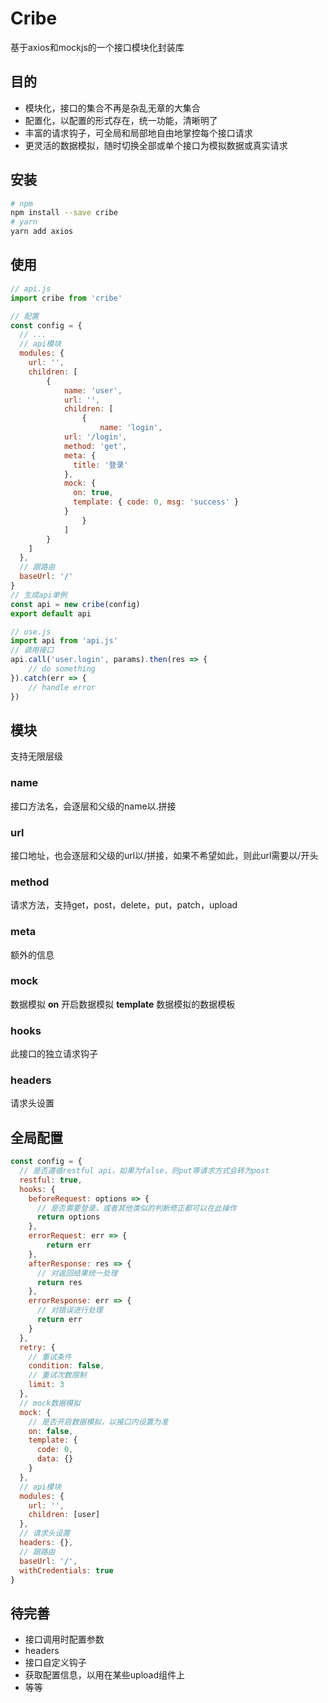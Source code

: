 # Cribe
基于axios和mockjs的一个接口模块化封装库



## 目的

- 模块化，接口的集合不再是杂乱无章的大集合
- 配置化，以配置的形式存在，统一功能，清晰明了
- 丰富的请求钩子，可全局和局部地自由地掌控每个接口请求
- 更灵活的数据模拟，随时切换全部或单个接口为模拟数据或真实请求



## 安装

```sh
# npm
npm install --save cribe
# yarn
yarn add axios
```

 

## 使用

```js
// api.js
import cribe from 'cribe'

// 配置
const config = {
  // ...
  // api模块
  modules: {
    url: '',
    children: [
    	{
    		name: 'user',
    		url: '',
    		children: [
    			{
    				name: 'login',
            url: '/login',
            method: 'get',
            meta: {
              title: '登录'
            },
            mock: {
              on: true,
              template: { code: 0, msg: 'success' }
            }
    			}
    		]
    	}
    ]
  },
  // 跟路由
  baseUrl: '/'
}
// 生成api单例
const api = new cribe(config)
export default api

// use.js
import api from 'api.js'
// 调用接口
api.call('user.login', params).then(res => {
	// do something
}).catch(err => {
	// handle error
})
```



## 模块

支持无限层级
### name
接口方法名，会逐层和父级的name以.拼接
### url
接口地址，也会逐层和父级的url以/拼接，如果不希望如此，则此url需要以/开头
### method
请求方法，支持get，post，delete，put，patch，upload
### meta
额外的信息
### mock
数据模拟
**on**
开启数据模拟
**template**
数据模拟的数据模板
### hooks
此接口的独立请求钩子
### headers
请求头设置



## 全局配置

```js
const config = {
  // 是否遵循restful api，如果为false，则put等请求方式会转为post
  restful: true,
  hooks: {
    beforeRequest: options => {
      // 是否需要登录，或者其他类似的判断修正都可以在此操作
      return options
    },
    errorRequest: err => {
    	return err
    },
    afterResponse: res => {
      // 对返回结果统一处理
      return res
    },
    errorResponse: err => {
      // 对错误进行处理
      return err
    }
  },
  retry: {
  	// 重试条件
  	condition: false,
  	// 重试次数限制
  	limit: 3
  },
  // mock数据模拟
  mock: {
  	// 是否开启数据模拟，以接口内设置为准
    on: false,
    template: {
      code: 0,
      data: {}
    }
  },
  // api模块
  modules: {
    url: '',
    children: [user]
  },
  // 请求头设置
  headers: {},
  // 跟路由
  baseUrl: '/',
  withCredentials: true
}
```



## 待完善

- 接口调用时配置参数
- headers
- 接口自定义钩子
- 获取配置信息，以用在某些upload组件上
- 等等
